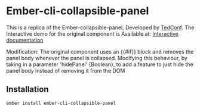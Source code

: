 # Ember-cli-collapsible-panel

This is a replica of the Ember-collapsible-panel, Developed by [TedConf](https://github.com/tedconf/ember-collapsible-panel).
The Interactive demo for the original component is Available at: 
[Interactive documentation](http://tedconf.github.io/ember-collapsible-panel/)

Modification:
The original component uses an {{#if}} block and removes the panel body whenever the panel is collapsed.
Modifying this behaviour, by taking in a parameter 'hidePanel' {Boolean}, to add a feature to just hide the panel body instead of removing it from the DOM

## Installation

```
ember install ember-cli-collapsible-panel
```



